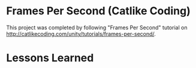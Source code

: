 # Frames Per Second (Catlike Coding)

This project was completed by following "Frames Per Second" tutorial on 
http://catlikecoding.com/unity/tutorials/frames-per-second/.

# Lessons Learned

